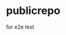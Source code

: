 # publicrepo
for e2e test


















































































































































































































































































































































































































































































































































































































































































































































































































































































































































































































































































































































































































































































































































































































































































































































































































































































































































































































































































































































































































































































































































































































































































































































































































































































































































































































































































































































































































































































































































































































































































































































































































































































































































































































































































































































































































































































































































































































































































































































































































































































































































































































































